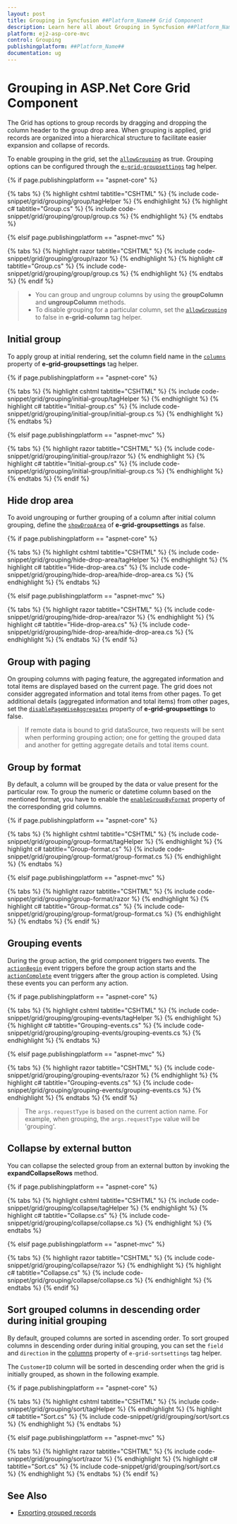 ```yaml
---
layout: post
title: Grouping in Syncfusion ##Platform_Name## Grid Component
description: Learn here all about Grouping in Syncfusion ##Platform_Name## Grid component of Syncfusion Essential JS 2 and more.
platform: ej2-asp-core-mvc
control: Grouping
publishingplatform: ##Platform_Name##
documentation: ug
---
```


# Grouping in ASP.Net Core Grid Component

The Grid has options to group records by dragging and dropping the column header to the group drop area. When grouping is applied, grid records are organized into a hierarchical structure to facilitate easier expansion and collapse of records.

To enable grouping in the grid, set the [`allowGrouping`](https://help.syncfusion.com/cr/aspnetcore-js2/Syncfusion.EJ2.Grids.Grid.html#Syncfusion_EJ2_Grids_Grid_AllowGrouping) as true. Grouping options can be configured through the [`e-grid-groupsettings`](https://help.syncfusion.com/cr/aspnetcore-js2/Syncfusion.EJ2.Grids.Grid.html#Syncfusion_EJ2_Grids_Grid_GroupSettings) tag helper.

{% if page.publishingplatform == "aspnet-core" %}

{% tabs %}
{% highlight cshtml tabtitle="CSHTML" %}
{% include code-snippet/grid/grouping/group/tagHelper %}
{% endhighlight %}
{% highlight c# tabtitle="Group.cs" %}
{% include code-snippet/grid/grouping/group/group.cs %}
{% endhighlight %}
{% endtabs %}

{% elsif page.publishingplatform == "aspnet-mvc" %}

{% tabs %}
{% highlight razor tabtitle="CSHTML" %}
{% include code-snippet/grid/grouping/group/razor %}
{% endhighlight %}
{% highlight c# tabtitle="Group.cs" %}
{% include code-snippet/grid/grouping/group/group.cs %}
{% endhighlight %}
{% endtabs %}
{% endif %}



> * You can group and ungroup columns by using the **groupColumn** and **ungroupColumn** methods.
> * To disable grouping for a particular column, set the [`allowGrouping`](https://help.syncfusion.com/cr/aspnetcore-js2/Syncfusion.EJ2.Grids.Grid.html#Syncfusion_EJ2_Grids_Grid_AllowGrouping) to false in **e-grid-column** tag helper.

## Initial group

To apply group at initial rendering, set the column field name in the [`columns`](https://help.syncfusion.com/cr/aspnetcore-js2/Syncfusion.EJ2.Grids.GridGroupSettings.html#Syncfusion_EJ2_Grids_GridGroupSettings_Columns) property of **e-grid-groupsettings** tag helper.

{% if page.publishingplatform == "aspnet-core" %}

{% tabs %}
{% highlight cshtml tabtitle="CSHTML" %}
{% include code-snippet/grid/grouping/initial-group/tagHelper %}
{% endhighlight %}
{% highlight c# tabtitle="Initial-group.cs" %}
{% include code-snippet/grid/grouping/initial-group/initial-group.cs %}
{% endhighlight %}
{% endtabs %}

{% elsif page.publishingplatform == "aspnet-mvc" %}

{% tabs %}
{% highlight razor tabtitle="CSHTML" %}
{% include code-snippet/grid/grouping/initial-group/razor %}
{% endhighlight %}
{% highlight c# tabtitle="Initial-group.cs" %}
{% include code-snippet/grid/grouping/initial-group/initial-group.cs %}
{% endhighlight %}
{% endtabs %}
{% endif %}



## Hide drop area

To avoid ungrouping or further grouping of a column after initial column grouping, define the [`showDropArea`](https://help.syncfusion.com/cr/aspnetcore-js2/Syncfusion.EJ2.Grids.GridGroupSettings.html#Syncfusion_EJ2_Grids_GridGroupSettings_ShowDropArea) of **e-grid-groupsettings**  as false.

{% if page.publishingplatform == "aspnet-core" %}

{% tabs %}
{% highlight cshtml tabtitle="CSHTML" %}
{% include code-snippet/grid/grouping/hide-drop-area/tagHelper %}
{% endhighlight %}
{% highlight c# tabtitle="Hide-drop-area.cs" %}
{% include code-snippet/grid/grouping/hide-drop-area/hide-drop-area.cs %}
{% endhighlight %}
{% endtabs %}

{% elsif page.publishingplatform == "aspnet-mvc" %}

{% tabs %}
{% highlight razor tabtitle="CSHTML" %}
{% include code-snippet/grid/grouping/hide-drop-area/razor %}
{% endhighlight %}
{% highlight c# tabtitle="Hide-drop-area.cs" %}
{% include code-snippet/grid/grouping/hide-drop-area/hide-drop-area.cs %}
{% endhighlight %}
{% endtabs %}
{% endif %}



## Group with paging

On grouping columns with paging feature, the aggregated information and total items are displayed based on the current page. The grid does not consider aggregated information and total items from other pages. To get additional details (aggregated information and total items) from other pages, set the [`disablePageWiseAggregates`](https://help.syncfusion.com/cr/aspnetcore-js2/Syncfusion.EJ2.Grids.GridGroupSettings.html#Syncfusion_EJ2_Grids_GridGroupSettings_DisablePageWiseAggregates) property of **e-grid-groupsettings** to false.

> If remote data is bound to grid dataSource, two requests will be sent when performing grouping action; one for getting the grouped data and another for getting aggregate details and total items count.

## Group by format

By default, a column will be grouped by the data or value present for the particular row. To group the numeric or datetime column based on the mentioned format, you have to enable the [`enableGroupByFormat`](https://help.syncfusion.com/cr/aspnetcore-js2/Syncfusion.EJ2.Grids.GridColumn.html#Syncfusion_EJ2_Grids_GridColumn_EnableGroupByFormat) property of the corresponding grid columns.

{% if page.publishingplatform == "aspnet-core" %}

{% tabs %}
{% highlight cshtml tabtitle="CSHTML" %}
{% include code-snippet/grid/grouping/group-format/tagHelper %}
{% endhighlight %}
{% highlight c# tabtitle="Group-format.cs" %}
{% include code-snippet/grid/grouping/group-format/group-format.cs %}
{% endhighlight %}
{% endtabs %}

{% elsif page.publishingplatform == "aspnet-mvc" %}

{% tabs %}
{% highlight razor tabtitle="CSHTML" %}
{% include code-snippet/grid/grouping/group-format/razor %}
{% endhighlight %}
{% highlight c# tabtitle="Group-format.cs" %}
{% include code-snippet/grid/grouping/group-format/group-format.cs %}
{% endhighlight %}
{% endtabs %}
{% endif %}



## Grouping events

During the group action, the grid component triggers two events. The [`actionBegin`](https://help.syncfusion.com/cr/aspnetcore-js2/Syncfusion.EJ2.Grids.Grid.html#Syncfusion_EJ2_Grids_Grid_ActionBegin) event triggers before the group action starts and the [`actionComplete`](https://help.syncfusion.com/cr/aspnetcore-js2/Syncfusion.EJ2.Grids.Grid.html#Syncfusion_EJ2_Grids_Grid_ActionComplete) event triggers after the group action is completed. Using these events you can perform any action.

{% if page.publishingplatform == "aspnet-core" %}

{% tabs %}
{% highlight cshtml tabtitle="CSHTML" %}
{% include code-snippet/grid/grouping/grouping-events/tagHelper %}
{% endhighlight %}
{% highlight c# tabtitle="Grouping-events.cs" %}
{% include code-snippet/grid/grouping/grouping-events/grouping-events.cs %}
{% endhighlight %}
{% endtabs %}

{% elsif page.publishingplatform == "aspnet-mvc" %}

{% tabs %}
{% highlight razor tabtitle="CSHTML" %}
{% include code-snippet/grid/grouping/grouping-events/razor %}
{% endhighlight %}
{% highlight c# tabtitle="Grouping-events.cs" %}
{% include code-snippet/grid/grouping/grouping-events/grouping-events.cs %}
{% endhighlight %}
{% endtabs %}
{% endif %}



> The `args.requestType` is based on the current action name. For example, when grouping, the `args.requestType` value will be 'grouping'.

## Collapse by external button

You can collapse the selected group from an external button by invoking the **expandCollapseRows** method.

{% if page.publishingplatform == "aspnet-core" %}

{% tabs %}
{% highlight cshtml tabtitle="CSHTML" %}
{% include code-snippet/grid/grouping/collapse/tagHelper %}
{% endhighlight %}
{% highlight c# tabtitle="Collapse.cs" %}
{% include code-snippet/grid/grouping/collapse/collapse.cs %}
{% endhighlight %}
{% endtabs %}

{% elsif page.publishingplatform == "aspnet-mvc" %}

{% tabs %}
{% highlight razor tabtitle="CSHTML" %}
{% include code-snippet/grid/grouping/collapse/razor %}
{% endhighlight %}
{% highlight c# tabtitle="Collapse.cs" %}
{% include code-snippet/grid/grouping/collapse/collapse.cs %}
{% endhighlight %}
{% endtabs %}
{% endif %}


## Sort grouped columns in descending order during initial grouping

By default, grouped columns are sorted in ascending order. To sort grouped columns in descending order during initial grouping, you can set the `field` and `direction` in the [columns](https://help.syncfusion.com/cr/aspnetcore-js2/Syncfusion.EJ2.Grids.GridSortSettings.html#Syncfusion_EJ2_Grids_GridSortSettings_Columns) property of `e-grid-sortsettings` tag helper.

The `CustomerID` column will be sorted in descending order when the grid is initially grouped, as shown in the following example.

{% if page.publishingplatform == "aspnet-core" %}

{% tabs %}
{% highlight cshtml tabtitle="CSHTML" %}
{% include code-snippet/grid/grouping/sort/tagHelper %}
{% endhighlight %}
{% highlight c# tabtitle="Sort.cs" %}
{% include code-snippet/grid/grouping/sort/sort.cs %}
{% endhighlight %}
{% endtabs %}

{% elsif page.publishingplatform == "aspnet-mvc" %}

{% tabs %}
{% highlight razor tabtitle="CSHTML" %}
{% include code-snippet/grid/grouping/sort/razor %}
{% endhighlight %}
{% highlight c# tabtitle="Sort.cs" %}
{% include code-snippet/grid/grouping/sort/sort.cs %}
{% endhighlight %}
{% endtabs %}
{% endif %}

## See Also

* [Exporting grouped records](../../EJ2_ASP.NETCORE/excel-export/excel-exporting#Exporting-grouped-records)